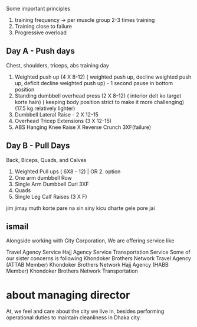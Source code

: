 Some important principles
1. training frequency → per muscle group 2-3 times training 
2. Training close to failure 
3. Progressive overload 

## Day A - Push days

Chest, shoulders, triceps, abs training day

1. Weighted push up (4 X 8-12) ( weighted push up, decline weighted push up, deficit decline weighted push up) - 1 second pause in bottom position 
2. Standing dumbbell overhead press (2 X 8-12) ( interior delt ko target korte hain) ( keeping body position strict to make it more challenging) (17.5 kg relatively lighter)
3. Dumbbell Lateral Raise - 2 X 12-15
4. Overhead Tricep Extensions (3 X 12-15)
5. ABS Hanging Knee Raise X Reverse Crunch 3XF(failure)

## Day B - Pull Days

Back, Biceps, Quads, and Calves

1. Weighted Pull ups ( 6X8 - 12) | OR 2. option
2. One arm dumbbell Row
3.  Single Arm Dumbbell Curl 3XF
4. Quads 
5. Single Leg Calf Raises (3 X F)



jim jimay 
muth korte pare na 
sin siny 
kicu dharte gele pore jai 

## ismail 
Alongside working with City Corporation, We are offering service like   


Travel Agency Service
Hajj Agency Service
Transportation Service
Some of our sister concerns is following 
Khondoker Brothers Network Travel Agency (ATTAB Member)
Khondoker Brothers Network Hajj Agency (HABB Member)
Khondoker Brothers Network Transportation

# about managing director 

At, we feel and care about the city we live in, besides performing operational duties to maintain cleanliness in Dhaka city.











